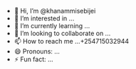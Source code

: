 - 👋 Hi, I’m @khanammisebijei
- 👀 I’m interested in ...
- 🌱 I’m currently learning ...
- 💞️ I’m looking to collaborate on ...
- 📫 How to reach me ...+254715032944
- 😄 Pronouns: ...
- ⚡ Fun fact: ...

<!---
khanammisebijei/khanammisebijei is a ✨ special ✨ repository because its `README.md` (this file) appears on your GitHub profile.
You can click the Preview link to take a look at your changes.
--->
